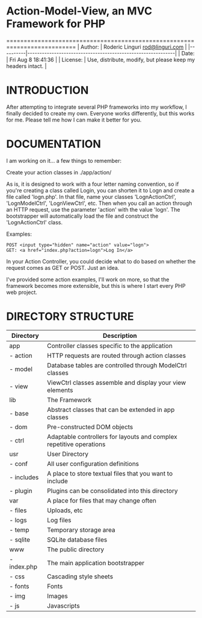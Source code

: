 # Action-Model-View, an MVC Framework for PHP #
==========================================================================
| Author:  | Roderic Linguri <rod@linguri.com>                           |
|----------|-------------------------------------------------------------|
| Date:    | Fri Aug 8 18:41:36                                          |
| License: | Use, distribute, modify, but please keep my headers intact. |

# INTRODUCTION #

After attempting to integrate several PHP frameworks into my workflow, 
I finally decided to create my own. Everyone works differently, but this
works for me. Please tell me how I can make it better for you.

# DOCUMENTATION #

I am working on it... a few things to remember:

Create your action classes in ./app/action/

As is, it is designed to work with a four letter naming convention, so if you're
creating a class called Login, you can shorten it to Logn and create a file called
'logn.php'. In that file, name your classes 'LognActionCtrl', 'LognModelCtrl', 
'LognViewCtrl', etc. Then when you call an action through an HTTP request, use the 
parameter 'action' with the value 'logn'. The bootstrapper will automatically load
the file and construct the 'LognActionCtrl' class.

Examples:

```
POST <input type="hidden" name="action" value="logn">
GET: <a href="index.php?action=logn">Log In</a>
```

In your Action Controller, you could decide what to do based on whether the request
comes as GET or POST. Just an idea.

I've provided some action examples, I'll work on more, so that the framework becomes
more extensible, but this is where I start every PHP web project. 


# DIRECTORY STRUCTURE #

| Directory   | Description                                                         |
------------- | --------------------------------------------------------------------|
|app          | Controller classes specific to the application                      |
| - action    | HTTP requests are routed through action classes                     |
| - model     | Database tables are controlled through ModelCtrl classes            |
| - view      | ViewCtrl classes assemble and display your view elements            |
| lib         | The Framework                                                       |
| - base      | Abstract classes that can be extended in app classes                |
| - dom       | Pre-constructed DOM objects                                         |
| - ctrl      | Adaptable controllers for layouts and complex repetitive operations |
| usr         | User Directory                                                      |
| - conf      | All user configuration definitions                                  |
| - includes  | A place to store textual files that you want to include             |
| - plugin    | Plugins can be consolidated into this directory                     |
| var         | A place for files that may change often                             |
| - files     | Uploads, etc                                                        |
| - logs      | Log files                                                           |
| - temp      | Temporary storage area                                              |
| - sqlite	  | SQLite database files                                               |
| www	      | The public directory                                                |
| - index.php | The main application bootstrapper                                   |
| - css       | Cascading style sheets                                              |
| - fonts     | Fonts                                                               |
| - img       | Images                                                              |
| - js        | Javascripts                                                         |
